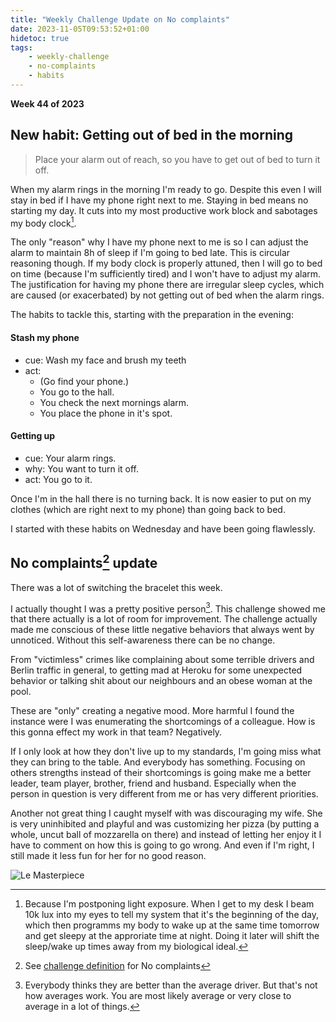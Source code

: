 ```yaml
---
title: "Weekly Challenge Update on No complaints"
date: 2023-11-05T09:53:52+01:00
hidetoc: true
tags:
    - weekly-challenge
    - no-complaints
    - habits
---
```


**Week 44 of 2023**

## New habit: Getting out of bed in the morning

> Place your alarm out of reach, so you have to get out of bed to turn it off.

When my alarm rings in the morning I'm ready to go.
Despite this even I will stay in bed if I have my phone right next to me.
Staying in bed means no starting my day.
It cuts into my most productive work block and sabotages my body clock[^bc].

The only "reason" why I have my phone next to me is so I can adjust the alarm to
maintain 8h of sleep if I'm going to bed late.
This is circular reasoning though.
If my body clock is properly attuned, then I will go to bed on time
(because I'm sufficiently tired) and I won't have to adjust my alarm.
The justification for having my phone there are irregular sleep cycles, which
are caused (or exacerbated) by not getting out of bed when the alarm rings.

The habits to tackle this, starting with the preparation in the evening:

#### Stash my phone
- cue: Wash my face and brush my teeth
- act:
    - (Go find your phone.)
    - You go to the hall.
    - You check the next mornings alarm.
    - You place the phone in it's spot.

#### Getting up
- cue: Your alarm rings.
- why: You want to turn it off.
- act: You go to it.

Once I'm in the hall there is no turning back.
It is now easier to put on my clothes (which are right next to my phone) than
going back to bed.

I started with these habits on Wednesday and have been going flawlessly.

## No complaints[^nocomplaints] update

There was a lot of switching the bracelet this week.

I actually thought I was a pretty positive person[^1].
This challenge showed me that there actually is a lot of room for improvement.
The challenge actually made me conscious of these little negative behaviors that
always went by unnoticed.
Without this self-awareness there can be no change.

From "victimless" crimes like complaining about some terrible drivers and Berlin
traffic in general, to getting mad at Heroku for some unexpected behavior or
talking shit about our neighbours and an obese woman at the pool.

These are "only" creating a negative mood.
More harmful I found the instance were I was enumerating the shortcomings of a
colleague.
How is this gonna effect my work in that team? Negatively.

If I only look at how they don't live up to my standards, I'm going miss what
they can bring to the table. And everybody has something.
Focusing on others strengths instead of their shortcomings is going make
me a better leader, team player, brother, friend and husband.
Especially when the person in question is very different from me or has very
different priorities.

Another not great thing I caught myself with was discouraging my wife.
She is very uninhibited and playful and was customizing her pizza
(by putting a whole, uncut ball of mozzarella on there) and instead of letting
her enjoy it I have to comment on how this is going to go wrong.
And even if I'm right, I still made it less fun for her for no good
reason.

![Le Masterpiece](/img/2023/le-masterpiece.jpeg)

[^nocomplaints]: See [challenge definition](/blog/weekly-challenge-2023-43) for No complaints
[^1]: Everybody thinks they are better than the average driver. But that's not
how averages work. You are most likely average or very close to average in a lot
of things.
[^bc]: Because I'm postponing light exposure. When I get to my desk I beam 10k
    lux into my eyes to tell my system that it's the beginning of the day, which
    then programms my body to wake up at the same time tomorrow and get sleepy
    at the approriate time at night. Doing it later will shift the sleep/wake up
    times away from my biological ideal.
